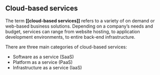 ## Cloud-based services

The term **[[cloud-based services]]** refers to a variety of on demand or web-based business solutions. Depending on a company’s needs and budget, services can range from website hosting, to application development environments, to entire back-end infrastructure.

There are three main categories of cloud-based services:

- Software as a service (SaaS)
- Platform as a service (PaaS)
- Infrastructure as a service (IaaS)